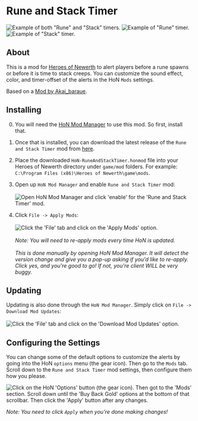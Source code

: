 # Rune and Stack Timer

![Example of both "Rune" and "Stack" timers.](https://i.imgur.com/LUHVjz6.jpg)
![Example of "Rune" timer.](https://i.imgur.com/mA2ugkC.jpg)
![Example of "Stack" timer.](https://i.imgur.com/zRxIZUZ.jpg)

## About

This is a mod for [Heroes of Newerth](http://www.heroesofnewerth.com) to alert players before a rune spawns or before it is time to stack creeps.
You can customize the sound effect, color, and timer-offset of the alerts in the HoN `Mods` settings.

Based on a [Mod by Akai_baraue](http://honmods.com/index.php?r=mod/view/22-rune-and-stack-timer).

## Installing
0. You will need the [HoN Mod Manager](http://forums.heroesofnewerth.com/showthread.php?25883-HoN-Modification-Manager-1-3-6) to use this mod. So first, install that.

1. Once that is installed, you can download the latest release of the `Rune and Stack Timer` mod from [here](https://github.com/mrhappyasthma/HoN-RuneAndStackTimer/releases/download/Latest/HoN-RuneAndStackTimer.honmod).

2. Place the downloaded `HoN-RuneAndStackTimer.honmod` file into your Heroes of Newerth directory under `game/mod` folders. For example: `C:\Program Files (x86)\Heroes of Newerth\game\mods`.

3. Open up `HoN Mod Manager` and enable `Rune and Stack Timer` mod: <br/><br/>
![Open HoN Mod Manager and click 'enable' for the 'Rune and Stack Timer' mod.](https://i.imgur.com/CnsjJwd.jpg)

4. Click `File -> Apply Mods`: <br/><br/>
![Click the 'File' tab and click on the 'Apply Mods' option.](https://i.imgur.com/ge7BQFv.png) <br/><br/>
*Note: You will need to re-apply mods every time HoN is updated.* <br/><br/>
*This is done manually by opening HoN Mod Manager. It will detect the version change and give you a pop-up asking if you'd like to re-apply. Click yes, and you're good to go! If not, you're client WILL be very buggy.*

## Updating
Updating is also done through the `HoN Mod Manager`. Simply click on `File -> Download Mod Updates`: <br/><br/>
![Click the 'File' tab and click on the 'Download Mod Updates' option.](https://i.imgur.com/ysX008k.png)

## Configuring the Settings
You can change some of the default options to customize the alerts by going into the HoN `options` menu (the gear icon). Then go to the `Mods` tab. Scroll down to the `Rune and Stack Timer` mod settings, then configure them how you please.

![Click on the HoN 'Options' button (the gear icon). Then got to the 'Mods' section. Scroll down until the 'Buy Back Gold' options at the bottom of that scrollbar. Then click the 'Apply' button after any changes.](https://i.imgur.com/CquYTLr.png)

*Note: You need to click `Apply` when you're done making changes!*